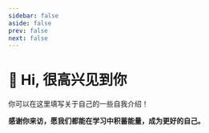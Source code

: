 ```yaml
---
sidebar: false
aside: false
prev: false
next: false
---
```


# 👋 Hi, 很高兴见到你

你可以在这里填写关于自己的一些自我介绍！




 **感谢你来访，愿我们都能在学习中积蓄能量，成为更好的自己。**